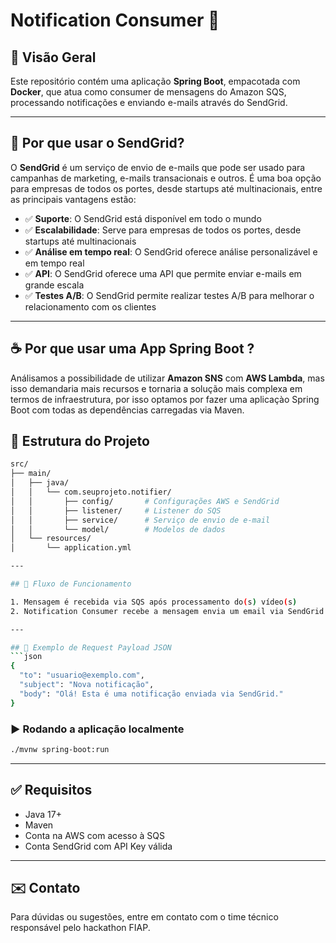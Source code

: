 # Notification Consumer 🚀

## 📘 Visão Geral

Este repositório contém uma aplicação **Spring Boot**, empacotada com **Docker**, que atua como consumer de mensagens do
Amazon SQS, processando notificações e enviando e-mails através do SendGrid.

---

## 🔐 Por que usar o SendGrid?

O **SendGrid** é um serviço de envio de e-mails que pode ser usado para campanhas de marketing, e-mails transacionais e
outros. É uma boa opção para empresas de todos os portes, desde startups até multinacionais, entre as principais
vantagens estão:

- ✅ **Suporte**: O SendGrid está disponível em todo o mundo
- ✅ **Escalabilidade**: Serve para empresas de todos os portes, desde startups até multinacionais
- ✅ **Análise em tempo real**: O SendGrid oferece análise personalizável e em tempo real
- ✅ **API**: O SendGrid oferece uma API que permite enviar e-mails em grande escala
- ✅ **Testes A/B**: O SendGrid permite realizar testes A/B para melhorar o relacionamento com os clientes

---

## ☕ Por que usar uma App Spring Boot ?

Análisamos a possibilidade de utilizar **Amazon SNS** com **AWS Lambda**, mas isso demandaria mais recursos e tornaria a
solução mais complexa em termos de infraestrutura, por isso optamos por fazer uma aplicaçào Spring Boot com todas as
dependências carregadas via Maven.

## 🧪 Estrutura do Projeto

```bash
src/
├── main/
│   ├── java/
│   │   └── com.seuprojeto.notifier/
│   │       ├── config/       # Configurações AWS e SendGrid
│   │       ├── listener/     # Listener do SQS
│   │       ├── service/      # Serviço de envio de e-mail
│   │       └── model/        # Modelos de dados
│   └── resources/
│       └── application.yml

---

## 🔄 Fluxo de Funcionamento

1. Mensagem é recebida via SQS após processamento do(s) vídeo(s)
2. Notification Consumer recebe a mensagem envia um email via SendGrid

---

## 📎 Exemplo de Request Payload JSON
```json
{
  "to": "usuario@exemplo.com",
  "subject": "Nova notificação",
  "body": "Olá! Esta é uma notificação enviada via SendGrid."
}
```

### ▶️ Rodando a aplicação localmente

```bash
./mvnw spring-boot:run
```

---

## ✅ Requisitos

- Java 17+
- Maven
- Conta na AWS com acesso à SQS
- Conta SendGrid com API Key válida

---

## ✉️ Contato

Para dúvidas ou sugestões, entre em contato com o time técnico responsável pelo hackathon FIAP.

